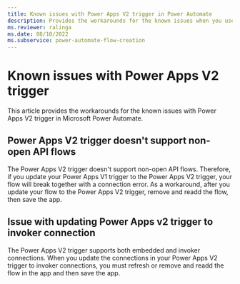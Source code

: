 ```yaml
---
title: Known issues with Power Apps V2 trigger in Power Automate
description: Provides the workarounds for the known issues when you use Power Apps V2 trigger in Microsoft Power Automate.
ms.reviewer: ralinga
ms.date: 08/10/2022
ms.subservice: power-automate-flow-creation
---
```

# Known issues with Power Apps V2 trigger

This article provides the workarounds for the known issues with Power Apps V2 trigger in Microsoft Power Automate.

## Power Apps V2 trigger doesn't support non-open API flows

The Power Apps V2 trigger doesn't support non-open API flows. Therefore, if you update your Power Apps V1 trigger to the Power Apps V2 trigger, your flow will break together with a connection error. As a workaround, after you update your flow to the Power Apps V2 trigger, remove and readd the flow, then save the app.

## Issue with updating Power Apps v2 trigger to invoker connection

The Power Apps V2 trigger supports both embedded and invoker connections. When you update the connections in your Power Apps V2 trigger to invoker connections, you must refresh or remove and readd the flow in the app and then save the app.

